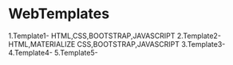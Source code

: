 # WebTemplates

1.Template1- HTML,CSS,BOOTSTRAP,JAVASCRIPT
2.Template2- HTML,MATERIALIZE CSS,BOOTSTRAP,JAVASCRIPT
3.Template3-
4.Template4-
5.Template5-
